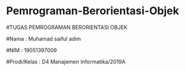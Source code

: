 # Pemrograman-Berorientasi-Objek

#TUGAS PEMROGRAMAN BERORIENTASI OBJEK

#Nama : Muhamad saiful adim

#NIM : 19051397009

#Prodi/Kelas : D4 Manajemen Informatika/2019A
